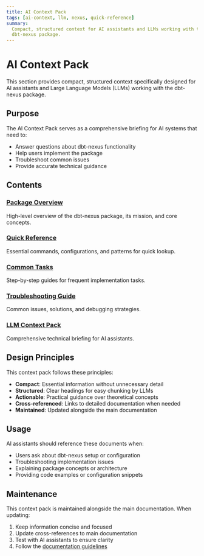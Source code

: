 ```yaml
---
title: AI Context Pack
tags: [ai-context, llm, nexus, quick-reference]
summary:
  Compact, structured context for AI assistants and LLMs working with the
  dbt-nexus package.
---
```


# AI Context Pack

This section provides compact, structured context specifically designed for AI
assistants and Large Language Models (LLMs) working with the dbt-nexus package.

## Purpose

The AI Context Pack serves as a comprehensive briefing for AI systems that need
to:

- Answer questions about dbt-nexus functionality
- Help users implement the package
- Troubleshoot common issues
- Provide accurate technical guidance

## Contents

### [Package Overview](package-overview.md)

High-level overview of the dbt-nexus package, its mission, and core concepts.

### [Quick Reference](quick-reference.md)

Essential commands, configurations, and patterns for quick lookup.

### [Common Tasks](common-tasks.md)

Step-by-step guides for frequent implementation tasks.

### [Troubleshooting Guide](troubleshooting.md)

Common issues, solutions, and debugging strategies.

### [LLM Context Pack](context-pack.md)

Comprehensive technical briefing for AI assistants.

## Design Principles

This context pack follows these principles:

- **Compact**: Essential information without unnecessary detail
- **Structured**: Clear headings for easy chunking by LLMs
- **Actionable**: Practical guidance over theoretical concepts
- **Cross-referenced**: Links to detailed documentation when needed
- **Maintained**: Updated alongside the main documentation

## Usage

AI assistants should reference these documents when:

- Users ask about dbt-nexus setup or configuration
- Troubleshooting implementation issues
- Explaining package concepts or architecture
- Providing code examples or configuration snippets

## Maintenance

This context pack is maintained alongside the main documentation. When updating:

1. Keep information concise and focused
2. Update cross-references to main documentation
3. Test with AI assistants to ensure clarity
4. Follow the [documentation guidelines](../how-to/update-docs.md)
